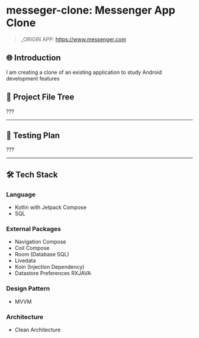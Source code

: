 # messeger-clone: Messenger App Clone 

> _ORIGIN APP: https://www.messenger.com


## 🌐 Introduction

I am creating a clone of an existing application to study Android development features

## 📂 Project File Tree

???

---

## 🧪 Testing Plan

???

---

## 🛠 Tech Stack

### Language 
- Kotlin with Jetpack Compose
- SQL

### External Packages 
- Navigation Compose
- Coil Compose
- Room (Database SQL)
- Livedata
- Koin (Injection Dependency)
- Datastore Preferences RXJAVA 
  
### Design Pattern
- MVVM
  
### Architecture 
- Clean Architecture
